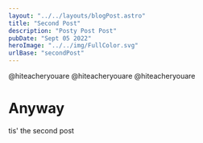 ```yaml
---
layout: "../../layouts/blogPost.astro"
title: "Second Post"
description: "Posty Post Post"
pubDate: "Sept 05 2022"
heroImage: "../../img/FullColor.svg"
urlBase: "secondPost"
---
```


@hiteacheryouare
@hiteacheryouare
@hiteacheryouare

# Anyway
tis' the second post